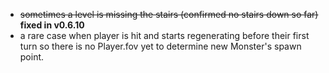 * ~~sometimes a level is missing the stairs (confirmed no stairs down so far)~~ **fixed in v0.6.10**
* a rare case when player is hit and starts regenerating before their first turn so there is no Player.fov yet to determine new Monster's spawn point.
